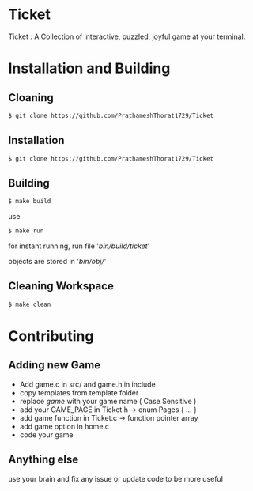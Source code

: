 # Ticket
Ticket : A Collection of interactive, puzzled, joyful game at your terminal.

# Installation and Building

## Cloaning
```bash
$ git clone https://github.com/PrathameshThorat1729/Ticket
```

## Installation
```bash
$ git clone https://github.com/PrathameshThorat1729/Ticket
```

## Building
```bash
$ make build
```
use
```bash
$ make run
```
for instant running, run file '*bin/build/ticket*'

objects are stored in '*bin/obj/*'

## Cleaning Workspace
```bash
$ make clean
```

# Contributing

## Adding new Game
- Add game.c in src/ and game.h in include
- copy templates from template folder
- replace *game* with your game name ( Case Sensitive )
- add your GAME_PAGE in Ticket.h -> enum Pages { ... }
- add game function in Ticket.c -> function pointer array
- add game option in home.c
- code your game 

## Anything else
use your brain and fix any issue or update code to be more useful